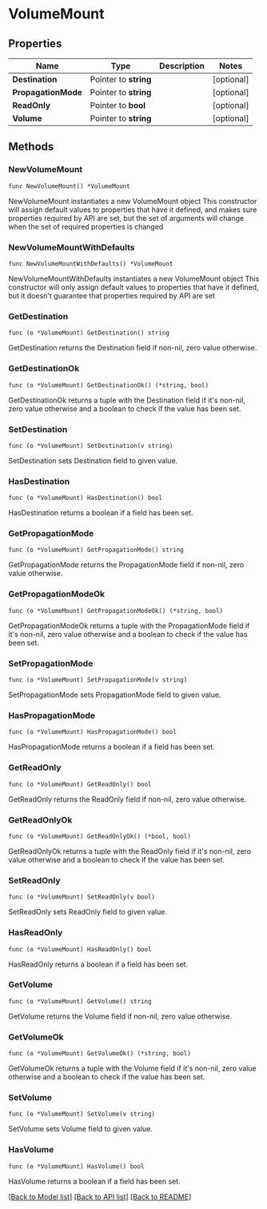 # VolumeMount

## Properties

Name | Type | Description | Notes
------------ | ------------- | ------------- | -------------
**Destination** | Pointer to **string** |  | [optional] 
**PropagationMode** | Pointer to **string** |  | [optional] 
**ReadOnly** | Pointer to **bool** |  | [optional] 
**Volume** | Pointer to **string** |  | [optional] 

## Methods

### NewVolumeMount

`func NewVolumeMount() *VolumeMount`

NewVolumeMount instantiates a new VolumeMount object
This constructor will assign default values to properties that have it defined,
and makes sure properties required by API are set, but the set of arguments
will change when the set of required properties is changed

### NewVolumeMountWithDefaults

`func NewVolumeMountWithDefaults() *VolumeMount`

NewVolumeMountWithDefaults instantiates a new VolumeMount object
This constructor will only assign default values to properties that have it defined,
but it doesn't guarantee that properties required by API are set

### GetDestination

`func (o *VolumeMount) GetDestination() string`

GetDestination returns the Destination field if non-nil, zero value otherwise.

### GetDestinationOk

`func (o *VolumeMount) GetDestinationOk() (*string, bool)`

GetDestinationOk returns a tuple with the Destination field if it's non-nil, zero value otherwise
and a boolean to check if the value has been set.

### SetDestination

`func (o *VolumeMount) SetDestination(v string)`

SetDestination sets Destination field to given value.

### HasDestination

`func (o *VolumeMount) HasDestination() bool`

HasDestination returns a boolean if a field has been set.

### GetPropagationMode

`func (o *VolumeMount) GetPropagationMode() string`

GetPropagationMode returns the PropagationMode field if non-nil, zero value otherwise.

### GetPropagationModeOk

`func (o *VolumeMount) GetPropagationModeOk() (*string, bool)`

GetPropagationModeOk returns a tuple with the PropagationMode field if it's non-nil, zero value otherwise
and a boolean to check if the value has been set.

### SetPropagationMode

`func (o *VolumeMount) SetPropagationMode(v string)`

SetPropagationMode sets PropagationMode field to given value.

### HasPropagationMode

`func (o *VolumeMount) HasPropagationMode() bool`

HasPropagationMode returns a boolean if a field has been set.

### GetReadOnly

`func (o *VolumeMount) GetReadOnly() bool`

GetReadOnly returns the ReadOnly field if non-nil, zero value otherwise.

### GetReadOnlyOk

`func (o *VolumeMount) GetReadOnlyOk() (*bool, bool)`

GetReadOnlyOk returns a tuple with the ReadOnly field if it's non-nil, zero value otherwise
and a boolean to check if the value has been set.

### SetReadOnly

`func (o *VolumeMount) SetReadOnly(v bool)`

SetReadOnly sets ReadOnly field to given value.

### HasReadOnly

`func (o *VolumeMount) HasReadOnly() bool`

HasReadOnly returns a boolean if a field has been set.

### GetVolume

`func (o *VolumeMount) GetVolume() string`

GetVolume returns the Volume field if non-nil, zero value otherwise.

### GetVolumeOk

`func (o *VolumeMount) GetVolumeOk() (*string, bool)`

GetVolumeOk returns a tuple with the Volume field if it's non-nil, zero value otherwise
and a boolean to check if the value has been set.

### SetVolume

`func (o *VolumeMount) SetVolume(v string)`

SetVolume sets Volume field to given value.

### HasVolume

`func (o *VolumeMount) HasVolume() bool`

HasVolume returns a boolean if a field has been set.


[[Back to Model list]](../README.md#documentation-for-models) [[Back to API list]](../README.md#documentation-for-api-endpoints) [[Back to README]](../README.md)



